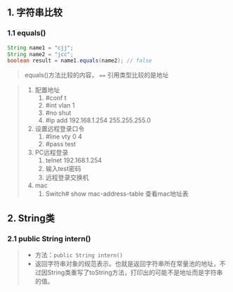 ## 1. 字符串比较

### 1.1 equals()

```java
String name1 = "cjj";
String name2 = "jcc";
boolean result = name1.equals(name2); // false 
```

> equals()方法比较的内容， `==` 引用类型比较的是地址

> 1. 配置地址
>    1. #conf t
>    2. #int vlan 1
>    3. #no shut
>    4. #ip add 192.168.1.254    255.255.255.0
> 2. 设置远程登录口令
>    1. #line vty 0 4
>    2. #pass test
> 3. PC远程登录
>    1. telnet 192.168.1.254
>    2. 输入test密码
>    3. 远程登录交换机
> 4. mac
>    1. Switch# show mac-address-table 查看mac地址表

## 2. String类

### 2.1 public String intern()

> - 方法：`public String intern()`
> - 返回字符串对象的规范表示。也就是返回字符串所在常量池的地址，不过因String类重写了toString方法，打印出的可能不是地址而是字符串的值。